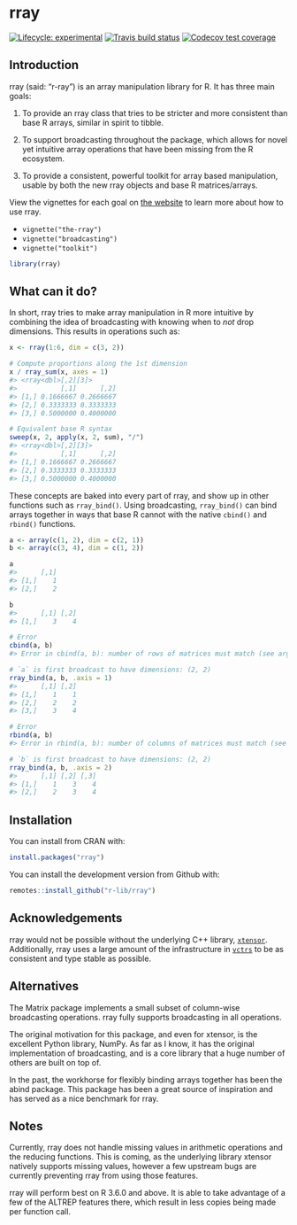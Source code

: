 
<!-- README.md is generated from README.Rmd. Please edit that file -->

# rray

<!-- badges: start -->

[![Lifecycle:
experimental](https://img.shields.io/badge/lifecycle-experimental-orange.svg)](https://www.tidyverse.org/lifecycle/#experimental)
[![Travis build
status](https://travis-ci.org/r-lib/rray.svg?branch=master)](https://travis-ci.org/r-lib/rray)
[![Codecov test
coverage](https://codecov.io/gh/r-lib/rray/branch/master/graph/badge.svg)](https://codecov.io/gh/r-lib/rray?branch=master)
<!-- badges: end -->

## Introduction

rray (said: “r-ray”) is an array manipulation library for R. It has
three main goals:

1)  To provide an rray class that tries to be stricter and more
    consistent than base R arrays, similar in spirit to tibble.

2)  To support broadcasting throughout the package, which allows for
    novel yet intuitive array operations that have been missing from the
    R ecosystem.

3)  To provide a consistent, powerful toolkit for array based
    manipulation, usable by both the new rray objects and base R
    matrices/arrays.

View the vignettes for each goal on [the
website](https://rray.r-lib.org) to learn more about how to use rray.

  - `vignette("the-rray")`
  - `vignette("broadcasting")`
  - `vignette("toolkit")`

<!-- end list -->

``` r
library(rray)
```

## What can it do?

In short, rray tries to make array manipulation in R more intuitive by
combining the idea of broadcasting with knowing when to *not* drop
dimensions. This results in operations such as:

``` r
x <- rray(1:6, dim = c(3, 2))

# Compute proportions along the 1st dimension
x / rray_sum(x, axes = 1)
#> <rray<dbl>[,2][3]>
#>           [,1]      [,2]
#> [1,] 0.1666667 0.2666667
#> [2,] 0.3333333 0.3333333
#> [3,] 0.5000000 0.4000000

# Equivalent base R syntax
sweep(x, 2, apply(x, 2, sum), "/")
#> <rray<dbl>[,2][3]>
#>           [,1]      [,2]
#> [1,] 0.1666667 0.2666667
#> [2,] 0.3333333 0.3333333
#> [3,] 0.5000000 0.4000000
```

These concepts are baked into every part of rray, and show up in other
functions such as `rray_bind()`. Using broadcasting, `rray_bind()` can
bind arrays together in ways that base R cannot with the native
`cbind()` and `rbind()` functions.

``` r
a <- array(c(1, 2), dim = c(2, 1))
b <- array(c(3, 4), dim = c(1, 2))

a
#>      [,1]
#> [1,]    1
#> [2,]    2

b
#>      [,1] [,2]
#> [1,]    3    4

# Error
cbind(a, b)
#> Error in cbind(a, b): number of rows of matrices must match (see arg 2)

# `a` is first broadcast to have dimensions: (2, 2)
rray_bind(a, b, .axis = 1)
#>      [,1] [,2]
#> [1,]    1    1
#> [2,]    2    2
#> [3,]    3    4

# Error
rbind(a, b)
#> Error in rbind(a, b): number of columns of matrices must match (see arg 2)

# `b` is first broadcast to have dimensions: (2, 2)
rray_bind(a, b, .axis = 2)
#>      [,1] [,2] [,3]
#> [1,]    1    3    4
#> [2,]    2    3    4
```

## Installation

You can install from CRAN with:

``` r
install.packages("rray")
```

You can install the development version from Github with:

``` r
remotes::install_github("r-lib/rray")
```

## Acknowledgements

rray would not be possible without the underlying C++ library,
[`xtensor`](https://github.com/QuantStack/xtensor). Additionally, rray
uses a large amount of the infrastructure in
[`vctrs`](https://github.com/r-lib/vctrs) to be as consistent and type
stable as possible.

## Alternatives

The Matrix package implements a small subset of column-wise broadcasting
operations. rray fully supports broadcasting in all operations.

The original motivation for this package, and even for xtensor, is the
excellent Python library, NumPy. As far as I know, it has the original
implementation of broadcasting, and is a core library that a huge number
of others are built on top of.

In the past, the workhorse for flexibly binding arrays together has been
the abind package. This package has been a great source of inspiration
and has served as a nice benchmark for rray.

## Notes

Currently, rray does not handle missing values in arithmetic operations
and the reducing functions. This is coming, as the underlying library
xtensor natively supports missing values, however a few upstream bugs
are currently preventing rray from using those features.

rray will perform best on R 3.6.0 and above. It is able to take
advantage of a few of the ALTREP features there, which result in less
copies being made per function call.
